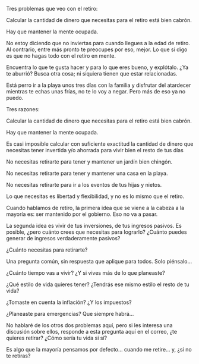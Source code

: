 Tres problemas que veo con el retiro:

Calcular la cantidad de dinero que necesitas para el retiro está bien cabrón.

Hay que mantener la mente ocupada.

No estoy diciendo que no inviertas para cuando llegues a la edad de retiro. Al contrario, entre más pronto te preocupes por eso, mejor.  Lo que sí digo es que no hagas todo con el retiro en mente.

Encuentra lo que te gusta hacer y para lo que eres bueno, y explótalo. ¿Ya te aburrió? Busca otra cosa; ni siquiera tienen que estar relacionadas.

Está perro ir a la playa unos tres días con la familia y disfrutar del atardecer mientras te echas unas frías, no te lo voy a negar. Pero más de eso ya no puedo.

Tres razones:

Calcular la cantidad de dinero que necesitas para el retiro está bien cabrón.

Hay que mantener la mente ocupada.

Es casi imposible calcular con suficiente exactitud la cantidad de dinero que necesitas tener invertida y/o ahorrada para vivir bien el resto de tus días

No necesitas retirarte para tener y mantener un jardín bien chingón.

No necesitas retirarte para tener y mantener una casa en la playa.

No necesitas retirarte para ir a los eventos de tus hijas y nietos.

Lo que necesitas es libertad y flexibilidad, y no es lo mismo que el retiro.

Cuando hablamos de retiro, la primera idea que se viene a la cabeza a la mayoría es: ser mantenido por el gobierno. Eso no va a pasar.

La segunda idea es vivir de tus inversiones, de tus ingresos pasivos. Es posible, ¿pero cuánto crees que necesitas para lograrlo? ¿Cuánto puedes generar de ingresos verdaderamente pasivos?

¿Cuánto necesitas para retirarte?

Una pregunta común, sin respuesta que aplique para todos. Solo piénsalo…

¿Cuánto tiempo vas a vivir? ¿Y si vives más de lo que planeaste?

¿Qué estilo de vida quieres tener? ¿Tendrás ese mismo estilo el resto de tu vida?

¿Tomaste en cuenta la inflación? ¿Y los impuestos?

¿Planeaste para emergencias? Que siempre habrá…

No hablaré de los otros dos problemas aquí, pero si les interesa una discusión sobre ellos, responde a esta pregunta aquí en el correo, ¿te quieres retirar? ¿Cómo sería tu vida si sí?

Es algo que la mayoría pensamos por defecto… cuando me retire… y, ¿si no te retiras?
